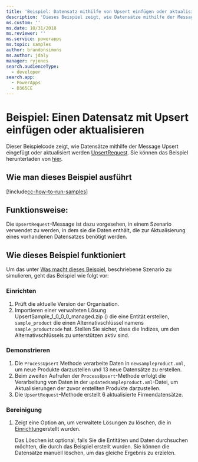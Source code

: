 ```yaml
---
title: 'Beispiel: Datensatz mithilfe von Upsert einfügen oder aktualisieren (Common Data Service für Apps) | Microsoft Docs'
description: 'Dieses Beispiel zeigt, wie Datensätze mithilfe der Message Upsert eingefügt oder aktualisiert werden.'
ms.custom: ''
ms.date: 10/31/2018
ms.reviewer: ''
ms.service: powerapps
ms.topic: samples
author: brandonsimons
ms.author: jdaly
manager: ryjones
search.audienceType:
  - developer
search.app:
  - PowerApps
  - D365CE
---
```

# <a name="sample-insert-or-update-a-record-using-upsert"></a>Beispiel: Einen Datensatz mit Upsert einfügen oder aktualisieren

<!-- https://docs.microsoft.com/en-us/dynamics365/customer-engagement/developer/sample-insert-update-record-upsert -->

Dieser Beispielcode zeigt, wie Datensätze mithilfe der Message Upsert eingefügt oder aktualisiert werden [UpsertRequest](https://docs.microsoft.com/en-us/dotnet/api/microsoft.xrm.sdk.messages.upsertrequest?view=dynamics-general-ce-9). Sie können das Beispiel herunterladen von [hier](https://github.com/Microsoft/PowerApps-Samples/tree/master/cds/orgsvc/C%23/InsertRecordUsingUpsert).

## <a name="how-to-run-this-sample"></a>Wie man dieses Beispiel ausführt

[!include[cc-how-to-run-samples](../../includes/cc-how-to-run-samples.md)]

## <a name="what-this-sample-does"></a>Funktionsweise:

Die `UpsertRequest`-Message ist dazu vorgesehen, in einem Szenario verwendet zu werden, in dem sie die Daten enthält, die zur Aktualisierung eines vorhandenen Datensatzes benötigt werden.

## <a name="how-this-sample-works"></a>Wie dieses Beispiel funktioniert

Um das unter [Was macht dieses Beispiel](#what-this-sample-does), beschriebene Szenario zu simulieren, geht das Beispiel wie folgt vor:

### <a name="setup"></a>Einrichten

1. Prüft die aktuelle Version der Organisation.
1. Importieren einer verwalteten Lösung UpsertSample_1_0_0_0_managed.zip () die eine Entität erstellen, `sample_product` die einen Alternativschlüssel namens `sample_productcode` hat. Stellen Sie sicher, dass die Indizes, um den Alternativschlüssels zu unterstützen aktiv sind.

### <a name="demonstrate"></a>Demonstrieren

1. Die `ProcessUpsert` Methode verarbeite Daten in `newsampleproduct.xml`, um neue Produkte darzustellen  und 13 neue Datensätze zu erstellen.
1. Beim zweiten Aufrufen der `ProcessUpsert`-Methode erfolgt die Verarbeitung von Daten in der `updatedsampleproduct.xml`-Datei, um Aktualisierungen der zuvor erstellten Produkte darzustellen. 
1. Die `UpsertRequest`-Methode erstellt 6 aktualisierte Firmendatensätze. 

### <a name="clean-up"></a>Bereinigung

1. Zeigt eine Option an, um verwaltete Lösungen zu löschen, die in [Einrichtung](#setup)erstellt wurden.

    Das Löschen ist optional, falls Sie die Entitäten und Daten durchsuchen möchten, die durch das Beispiel erstellt wurden. Sie können die Datensätze manuell löschen, um das gleiche Ergebnis zu erzielen.

